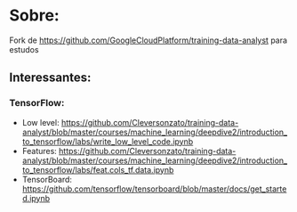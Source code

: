 # Sobre:
Fork de https://github.com/GoogleCloudPlatform/training-data-analyst para estudos

## Interessantes:
 ### TensorFlow:
  - Low level: 
    https://github.com/Cleversonzato/training-data-analyst/blob/master/courses/machine_learning/deepdive2/introduction_to_tensorflow/labs/write_low_level_code.ipynb
  - Features: 
    https://github.com/Cleversonzato/training-data-analyst/blob/master/courses/machine_learning/deepdive2/introduction_to_tensorflow/labs/feat.cols_tf.data.ipynb
  - TensorBoard:
    https://github.com/tensorflow/tensorboard/blob/master/docs/get_started.ipynb
